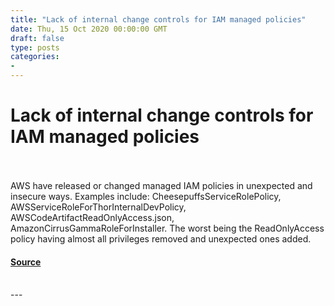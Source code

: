 ```yaml
---
title: "Lack of internal change controls for IAM managed policies"
date: Thu, 15 Oct 2020 00:00:00 GMT
draft: false
type: posts
categories: 
- 
---
```

# Lack of internal change controls for IAM managed policies

<br/>

<br/>
AWS have released or changed managed IAM policies in unexpected and insecure ways. Examples include: CheesepuffsServiceRolePolicy, AWSServiceRoleForThorInternalDevPolicy, AWSCodeArtifactReadOnlyAccess.json, AmazonCirrusGammaRoleForInstaller. The worst being the ReadOnlyAccess policy having almost all privileges removed and unexpected ones added.

#### [Source](https://www.cloudvulndb.org/iam-managed-policies-lack-controls)

<br/>
---
